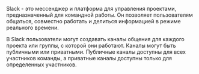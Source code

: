 Slack - это мессенджер и платформа для управления проектами, предназначенный для командной работы. Он позволяет пользователям общаться, совместно работать и делиться информацией в режиме реального времени.

В Slack пользователи могут создавать каналы общения для каждого проекта или группы, с которой они работают. Каналы могут быть публичными или приватными. Публичные каналы доступны для всех участников команды, а приватные каналы доступны только для определенных участников.